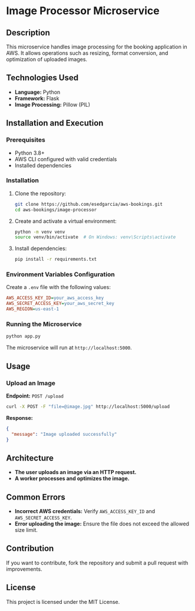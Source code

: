# Image Processor Microservice

## Description
This microservice handles image processing for the booking application in AWS. It allows operations such as resizing, format conversion, and optimization of uploaded images.

## Technologies Used
- **Language:** Python
- **Framework:** Flask
- **Image Processing:** Pillow (PIL)

## Installation and Execution
### Prerequisites
- Python 3.8+
- AWS CLI configured with valid credentials
- Installed dependencies

### Installation
1. Clone the repository:
   ```sh
   git clone https://github.com/esedgarcia/aws-bookings.git
   cd aws-bookings/image-processor
   ```
2. Create and activate a virtual environment:
   ```sh
   python -m venv venv
   source venv/bin/activate  # On Windows: venv\Scripts\activate
   ```
3. Install dependencies:
   ```sh
   pip install -r requirements.txt
   ```

### Environment Variables Configuration
Create a `.env` file with the following values:
```ini
AWS_ACCESS_KEY_ID=your_aws_access_key
AWS_SECRET_ACCESS_KEY=your_aws_secret_key
AWS_REGION=us-east-1
```

### Running the Microservice
```sh
python app.py
```
The microservice will run at `http://localhost:5000`.

## Usage
### Upload an Image
**Endpoint:** `POST /upload`
```sh
curl -X POST -F "file=@image.jpg" http://localhost:5000/upload
```
**Response:**
```json
{
  "message": "Image uploaded successfully"
}
```

## Architecture
- **The user uploads an image via an HTTP request.**
- **A worker processes and optimizes the image.**

## Common Errors
- **Incorrect AWS credentials:** Verify `AWS_ACCESS_KEY_ID` and `AWS_SECRET_ACCESS_KEY`.
- **Error uploading the image:** Ensure the file does not exceed the allowed size limit.

## Contribution
If you want to contribute, fork the repository and submit a pull request with improvements.

## License
This project is licensed under the MIT License.



